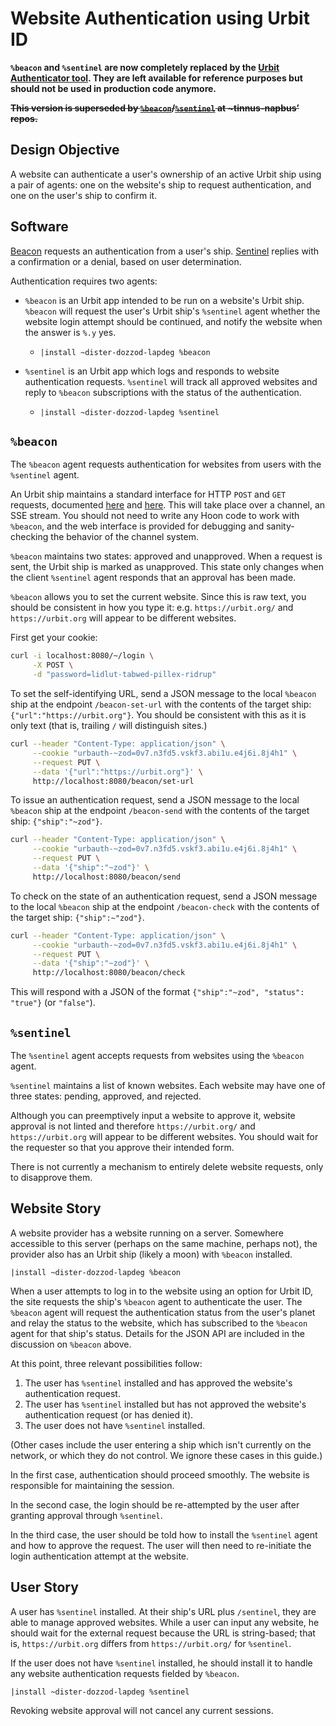 #   Website Authentication using Urbit ID

**`%beacon` and `%sentinel` are now completely replaced by the [Urbit Authenticator tool](https://docs.urbit.org/tools/auth-server).  They are left available for reference purposes but should not be used in production code anymore.**

~~**This version is superseded by [`%beacon`](https://github.com/tinnus-napbus/beacon)/[`%sentinel`](https://github.com/tinnus-napbus/sentinel) at ~tinnus-napbus’ repos.**~~

##  Design Objective

A website can authenticate a user's ownership of an active Urbit ship using a pair of agents:  one on the website's ship to request authentication, and one on the user's ship to confirm it.

##  Software

[Beacon](https://github.com/sigilante/beacon) requests an authentication from a user's ship.  [Sentinel](https://github.com/sigilante/sentinel) replies with a confirmation or a denial, based on user determination.

Authentication requires two agents:

- `%beacon` is an Urbit app intended to be run on a website's Urbit ship.  `%beacon` will request the user's Urbit ship's `%sentinel` agent whether the website login attempt should be continued, and notify the website when the answer is `%.y` yes.

  - `|install ~dister-dozzod-lapdeg %beacon`

- `%sentinel` is an Urbit app which logs and responds to website authentication requests.  `%sentinel` will track all approved websites and reply to `%beacon` subscriptions with the status of the authentication.

  - `|install ~dister-dozzod-lapdeg %sentinel`

##  `%beacon`

The `%beacon` agent requests authentication for websites from users with the `%sentinel` agent.

An Urbit ship maintains a standard interface for HTTP `POST` and `GET` requests, documented [here](https://developers.urbit.org/guides/core/app-school-full-stack/5-eyre) and [here](https://developers.urbit.org/reference/arvo/eyre/external-api-ref).  This will take place over a channel, an SSE stream.  You should not need to write any Hoon code to work with `%beacon`, and the web interface is provided for debugging and sanity-checking the behavior of the channel system.

`%beacon` maintains two states:  approved and unapproved.  When a request is sent, the Urbit ship is marked as unapproved.  This state only changes when the client `%sentinel` agent responds that an approval has been made.

`%beacon` allows you to set the current website.  Since this is raw text, you should be consistent in how you type it:  e.g. `https://urbit.org/` and `https://urbit.org` will appear to be different websites.

First get your cookie:

```sh
curl -i localhost:8080/~/login \
     -X POST \
     -d "password=lidlut-tabwed-pillex-ridrup"
```

To set the self-identifying URL, send a JSON message to the local `%beacon` ship at the endpoint `/beacon-set-url` with the contents of the target ship:  `{"url":"https://urbit.org"}`.  You should be consistent with this as it is only text (that is, trailing `/` will distinguish sites.)

```sh
curl --header "Content-Type: application/json" \
     --cookie "urbauth-~zod=0v7.n3fd5.vskf3.abi1u.e4j6i.8j4h1" \
     --request PUT \
     --data '{"url":"https://urbit.org"}' \
     http://localhost:8080/beacon/set-url
```

To issue an authentication request, send a JSON message to the local `%beacon` ship at the endpoint `/beacon-send` with the contents of the target ship:  `{"ship":"~zod"}`.

```sh
curl --header "Content-Type: application/json" \
     --cookie "urbauth-~zod=0v7.n3fd5.vskf3.abi1u.e4j6i.8j4h1" \
     --request PUT \
     --data '{"ship":"~zod"}' \
     http://localhost:8080/beacon/send
```

To check on the state of an authentication request, send a JSON message to the local `%beacon` ship at the endpoint `/beacon-check` with the contents of the target ship:  `{"ship":~"zod"}`.

```sh
curl --header "Content-Type: application/json" \
     --cookie "urbauth-~zod=0v7.n3fd5.vskf3.abi1u.e4j6i.8j4h1" \
     --request PUT \
     --data '{"ship":"~zod"}' \
     http://localhost:8080/beacon/check
```

This will respond with a JSON of the format `{"ship":"~zod", "status": "true"}` (or `"false"`).

##  `%sentinel`

The `%sentinel` agent accepts requests from websites using the `%beacon` agent.

`%sentinel` maintains a list of known websites.  Each website may have one of three states:  pending, approved, and rejected.

Although you can preemptively input a website to approve it, website approval is not linted and therefore `https://urbit.org/` and `https://urbit.org` will appear to be different websites.  You should wait for the requester so that you approve their intended form.

There is not currently a mechanism to entirely delete website requests, only to disapprove them.

##  Website Story

A website provider has a website running on a server.  Somewhere accessible to this server (perhaps on the same machine, perhaps not), the provider also has an Urbit ship (likely a moon) with `%beacon` installed.

```hoon
|install ~dister-dozzod-lapdeg %beacon
```

When a user attempts to log in to the website using an option for Urbit ID, the site requests the ship's `%beacon` agent to authenticate the user.  The `%beacon` agent will request the authentication status from the user's planet and relay the status to the website, which has subscribed to the `%beacon` agent for that ship's status.  Details for the JSON API are included in the discussion on `%beacon` above.

At this point, three relevant possibilities follow:

1. The user has `%sentinel` installed and has approved the website's authentication request.
2. The user has `%sentinel` installed but has not approved the website's authentication request (or has denied it).
3. The user does not have `%sentinel` installed.

(Other cases include the user entering a ship which isn't currently on the network, or which they do not control.  We ignore these cases in this guide.)

In the first case, authentication should proceed smoothly.  The website is responsible for maintaining the session.

In the second case, the login should be re-attempted by the user after granting approval through `%sentinel`.

In the third case, the user should be told how to install the `%sentinel` agent and how to approve the request.  The user will then need to re-initiate the login authentication attempt at the website.


##  User Story

A user has `%sentinel` installed.  At their ship's URL plus `/sentinel`, they are able to manage approved websites.  While a user can input any website, he should wait for the external request because the URL is string-based; that is, `https://urbit.org` differs from `https://urbit.org/` for `%sentinel`.

If the user does not have `%sentinel` installed, he should install it to handle any website authentication requests fielded by `%beacon`.

```hoon
|install ~dister-dozzod-lapdeg %sentinel
```

Revoking website approval will not cancel any current sessions.
